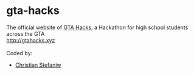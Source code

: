 # gta-hacks
The official website of [GTA Hacks](https://gta-hacks-11408.devpost.com/), a Hackathon for high school students across the GTA  
http://gtahacks.xyz  
<br>
Coded by:
- [Christian Stefaniw](https://www.github.com/christianstefaniw)
